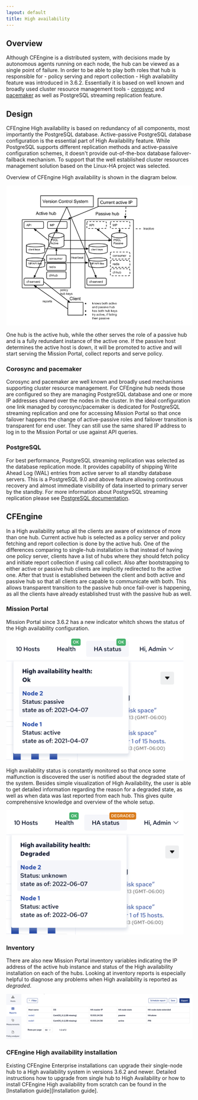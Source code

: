 ```yaml
---
layout: default
title: High availability
---
```


## Overview

Although CFEngine is a distributed system, with decisions made by autonomous agents running on each
node, the hub can be viewed as a single point of failure. In order to be able to play both roles
that hub is responsible for - policy serving and report collection - High availability feature was
introduced in 3.6.2.  Essentially it is based on well known and broadly used cluster resource
management tools - [corosync](https://corosync.github.io/corosync/) and
[pacemaker](https://clusterlabs.org/pacemaker/) as well as PostgreSQL streaming replication feature.


## Design

CFEngine High availability is based on redundancy of all components, most importantly the PostgreSQL
database. Active-passive PostgreSQL database configuration is the essential part of High
Availability feature. While PostgreSQL supports different replication methods and active-passive
configuration schemes, it doesn't provide out-of-the-box database failover-failback mechanism. To
support that the well established cluster resources management solution based on the Linux-HA
project was selected.

Overview of CFEngine High availability is shown in the diagram below.

![HASetup](ha_3.6.png)

One hub is the active hub, while the other serves the role of a passive hub and is a fully redundant
instance of the active one. If the passive host determines the active host is down, it will be
promoted to active and will start serving the Mission Portal, collect reports and serve policy.

### Corosync and pacemaker

Corosync and pacemaker are well known and broadly used mechanisms supporting cluster resource
management. For CFEngine hub needs those are configured so they are managing PostgreSQL database and
one or more IP addresses shared over the nodes in the cluster. In the ideal configuration one link
managed by corosync/pacemaker is dedicated for PostgreSQL streaming replication and one for
accessing Mission Portal so that once failover happens the change of active-passive roles and
failover transition is transparent for end user. They can still use the same shared IP address to
log in to the Mission Portal or use against API queries.


### PostgreSQL

For best performance, PostgreSQL streaming replication was selected as the database replication
mode. It provides capability of shipping Write Ahead Log (WAL) entries from active server to all
standby database servers. This is a PostgreSQL 9.0 and above feature allowing continuous recovery
and almost immediate visibility of data inserted to primary server by the standby. For more
information about PostgreSQL streaming replication please see [PostgreSQL
documentation](https://wiki.postgresql.org/wiki/Streaming_Replication).


## CFEngine

In a High availability setup all the clients are aware of existence of more than one hub. Current
active hub is selected as a policy server and policy fetching and report collection is done by the
active hub. One of the differences comparing to single-hub installation is that instead of having
one policy server, clients have a list of hubs where they should fetch policy and initiate report
collection if using call collect. Also after bootstrapping to either active or passive hub clients
are implicitly redirected to the active one. After that trust is established between the client and
both active and passive hub so that all clients are capable to communicate with both. This allows
transparent transition to the passive hub once fail-over is happening, as all the clients have
already established trust with the passive hub as well.

### Mission Portal

Mission Portal since 3.6.2 has a new indicator whitch shows the status of the High availability
configuration.

<img src="ha_health_OK.png" alt="HAHealth" width="480px">

High availability status is constantly monitored so that once some malfunction is discovered the
user is notified about the degraded state of the system. Besides simple visualization of High
Availability, the user is able to get detailed information regarding the reason for a degraded
state, as well as when data was last reported from each hub. This gives quite comprehensive
knowledge and overview of the whole setup.

<img src="ha_degraded_indicator.png" alt="HADegraded" width="480px">


### Inventory

There are also new Mission Portal inventory variables indicating the IP address of the active hub
instance and status of the High availability installation on each of the hubs. Looking at inventory
reports is especially helpful to diagnose any problems when High availability is reported as
*degraded*.

<img src="ha_inventory.png" alt="HAInventory" width="700px">


### CFEngine High availability installation

Existing CFEngine Enterprise installations can upgrade their single-node hub to a High availability
system in versions 3.6.2 and newer. Detailed instructions how to upgrade from single hub to High
Availability or how to install CFEngine High availability from scratch can be found in the
[Installation guide][Installation guide].
